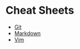 # Cheat Sheets  
  
- [Git](https://github.com/seankim658/Cheat-Sheets/blob/master/Cheat_Sheets/Git.md)
- [Markdown](https://github.com/seankim658/Cheat-Sheets/blob/master/Cheat_Sheets/markdown.md)
- [Vim](https://github.com/seankim658/Cheat-Sheets/blob/master/Cheat_Sheets/Vim.md#general-navigating) 